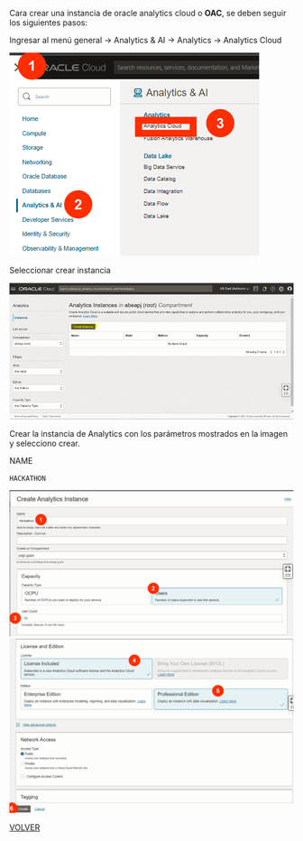 
Cara crear una instancia de oracle analytics cloud o **OAC**, se deben seguir los siguientes pasos:

Ingresar al menú general -> Analytics & AI -> Analytics -> Analytics Cloud

<img src="opt/Pasted image 20230727043930.png" alt="oac">

Seleccionar crear instancia

<img src="opt/Pasted image 20230727043959.png" alt="crear">

Crear la instancia de Analytics con los parámetros mostrados en la imagen y selecciono crear.

NAME
```
HACKATHON
```

<img src="opt/Pasted image 20230727044721.png" alt="datos1">

<img src="opt/Pasted image 20230727044817.png" alt="datos2">





[VOLVER](README.md)

